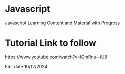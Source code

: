 # Javascript
Javascript Learning Content and Material with Progress
# Tutorial Link to follow
https://www.youtube.com/watch?v=lGmRnu--iU8

Edit date 10/12/2024

